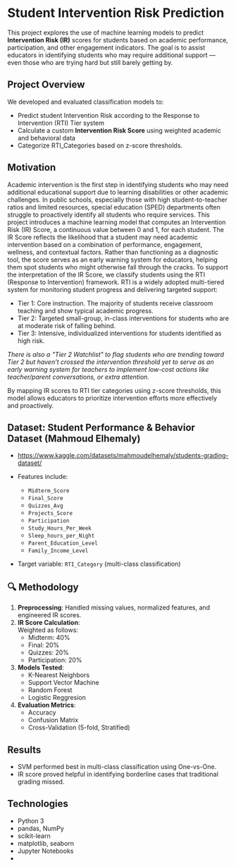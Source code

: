# Student Intervention Risk Prediction

This project explores the use of machine learning models to predict **Intervention Risk (IR)** scores for students based on academic performance, participation, and other engagement indicators. The goal is to assist educators in identifying students who may require additional support — even those who are trying hard but still barely getting by.

## Project Overview

We developed and evaluated classification models to:
- Predict student Intervention Risk according to the Response to Intervention (RTI) Tier system
- Calculate a custom **Intervention Risk Score** using weighted academic and behavioral data
- Categorize RTI_Categories based on z-score thresholds. 

## Motivation

Academic intervention is the first step in identifying students who may need additional educational support due to learning disabilities or other academic challenges. In public schools, especially those with high student-to-teacher ratios and limited resources, special education (SPED) departments often struggle to proactively identify all students who require services.
This project introduces a machine learning model that computes an Intervention Risk (IR) Score, a continuous value between 0 and 1, for each student. The IR Score reflects the likelihood that a student may need academic intervention based on a combination of performance, engagement, wellness, and contextual factors. Rather than functioning as a diagnostic tool, the score serves as an early warning system for educators, helping them spot students who might otherwise fall through the cracks.
To support the interpretation of the IR Score, we classify students using the RTI (Response to Intervention) framework. RTI is a widely adopted multi-tiered system for monitoring student progress and delivering targeted support:
  - Tier 1: Core instruction. The majority of students receive classroom teaching and show typical academic progress.
  - Tier 2: Targeted small-group, in-class interventions for students who are at moderate risk of falling behind.
  - Tier 3: Intensive, individualized interventions for students identified as high risk.

*There is also a "Tier 2 Watchlist" to flag students who are trending toward Tier 2 but haven’t crossed the intervention threshold yet to serve as an early warning system for teachers to implement low-cost actions like teacher/parent conversations, or extra attention.*

By mapping IR scores to RTI tier categories using z-score thresholds, this model allows educators to prioritize intervention efforts more effectively and proactively.

## Dataset: Student Performance & Behavior Dataset (Mahmoud Elhemaly) 
- https://www.kaggle.com/datasets/mahmoudelhemaly/students-grading-dataset/

- Features include:
  - `Midterm_Score`
  - `Final_Score`
  - `Quizzes_Avg`
  - `Projects_Score`
  - `Participation`
  - `Study_Hours_Per_Week`
  - `Sleep_hours_per_Night`
  - `Parent_Education_Level`
  - `Family_Income_Level`

- Target variable: `RTI_Category` (multi-class classification)

## 🔍 Methodology

1. **Preprocessing**: Handled missing values, normalized features, and engineered IR scores.
2. **IR Score Calculation**:  
   Weighted as follows:
   - Midterm: 40%
   - Final: 20%
   - Quizzes: 20%
   - Participation: 20%
3. **Models Tested**:
   - K-Nearest Neighbors
   - Support Vector Machine 
   - Random Forest
   - Logistic Reggresion
4. **Evaluation Metrics**:
   - Accuracy
   - Confusion Matrix
   - Cross-Validation (5-fold, Stratified)

## Results

- SVM performed best in multi-class classification using One-vs-One.
- IR score proved helpful in identifying borderline cases that traditional grading missed.

## Technologies

- Python 3
- pandas, NumPy
- scikit-learn
- matplotlib, seaborn
- Jupyter Notebooks
- 
